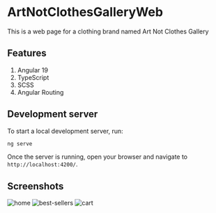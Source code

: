 # ArtNotClothesGalleryWeb
This is a web page for a clothing brand named Art Not Clothes Gallery

## Features
1. Angular 19
2. TypeScript
3. SCSS
4. Angular Routing

## Development server
To start a local development server, run:

```bash
ng serve
```

Once the server is running, open your browser and navigate to `http://localhost:4200/`.

## Screenshots
![home]()
![best-sellers]()
![cart]()